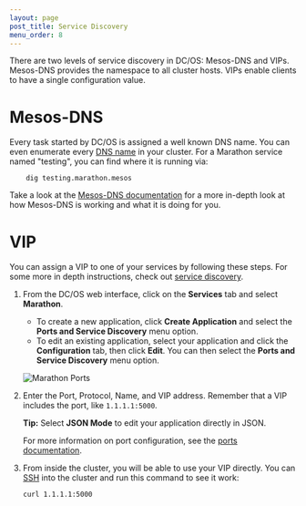 ```yaml
---
layout: page
post_title: Service Discovery
menu_order: 8
---
```

<p>There are two levels of service discovery in DC/OS: Mesos-DNS and VIPs. Mesos-DNS provides the namespace to all cluster hosts. VIPs enable clients to have a single configuration value.</p>

<h1>Mesos-DNS</h1>

<p>Every task started by DC/OS is assigned a well known DNS name. You can even enumerate every <a href="/usage/service-discovery/dns-naming/">DNS name</a> in your cluster. For a Marathon service named "testing", you can find where it is running via:</p>

<pre><code>    dig testing.marathon.mesos
</code></pre>

<p>Take a look at the <a href="/usage/service-discovery/Mesos-DNS/">Mesos-DNS documentation</a> for a more in-depth look at how Mesos-DNS is working and what it is doing for you.</p>

<h1>VIP</h1>

<p>You can assign a VIP to one of your services by following these steps. For some more in depth instructions, check out <a href="/usage/service-discovery/">service discovery</a>.</p>

<ol>
<li><p>From the DC/OS web interface, click on the <strong>Services</strong> tab and select <strong>Marathon</strong>.</p>

<ul>
<li>To create a new application, click <strong>Create Application</strong> and select the <strong>Ports and Service Discovery</strong> menu option.</li>
<li>To edit an existing application, select your application and click the <strong>Configuration</strong> tab, then click <strong>Edit</strong>. You can then select the <strong>Ports and Service Discovery</strong> menu option.</li>
</ul>

<p><img src="/assets/image/ui-marathon-ports.gif" alt="Marathon Ports" /></p></li>
<li><p>Enter the Port, Protocol, Name, and VIP address. Remember that a VIP includes the port, like <code>1.1.1.1:5000</code>.</p>

<p><strong>Tip:</strong> Select <strong>JSON Mode</strong> to edit your application directly in JSON.</p>

<p>For more information on port configuration, see the <a href="/usage/service-discovery/">ports documentation</a>.</p></li>
<li><p>From inside the cluster, you will be able to use your VIP directly. You can <a href="/administration/sshcluster/">SSH</a> into the cluster and run this command to see it work:</p>

<pre><code>curl 1.1.1.1:5000
</code></pre></li>
</ol>
